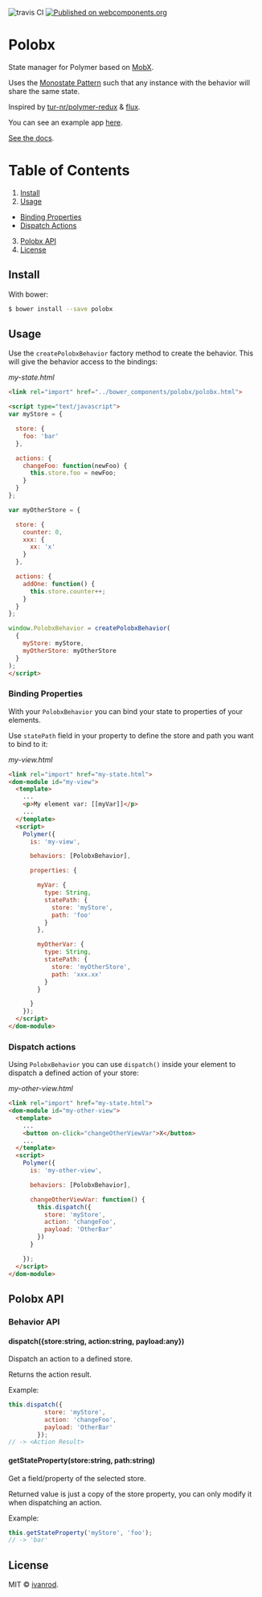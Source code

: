 ![travis CI](https://travis-ci.org/ivanrod/polobx.svg?branch=master "Travis Build")
[![Published on webcomponents.org](https://img.shields.io/badge/webcomponents.org-published-blue.svg)](https://www.webcomponents.org/element/ivanrod/polobx)

# Polobx

State manager for Polymer based on [MobX](https://github.com/mobxjs/mobx).

Uses the [Monostate Pattern](http://wiki.c2.com/?MonostatePattern) such that any instance with the behavior will share the same state.

Inspired by [tur-nr/polymer-redux](https://github.com/tur-nr/polymer-redux) & [flux](https://facebook.github.io/flux/).

You can see an example app [here](https://github.com/ivanrod/polobx-demo-app).

[See the docs](https://ivanrod.github.io/polobx/).

# Table of Contents
1. [Install](#install)
2. [Usage](#usage)
  - [Binding Properties](#binding-properties)
  - [Dispatch Actions](#dispatch-actions)
3. [Polobx API](#polobx-api)
4. [License](#license)

## Install

With bower:

```bash
$ bower install --save polobx
```

## Usage

Use the `createPolobxBehavior` factory method to create the behavior. This will give the behavior access to the bindings:

*my-state.html*
```html
<link rel="import" href="../bower_components/polobx/polobx.html">

<script type="text/javascript">
var myStore = {

  store: {
    foo: 'bar'
  },

  actions: {
    changeFoo: function(newFoo) {
      this.store.foo = newFoo;
    }
  }
};

var myOtherStore = {

  store: {
    counter: 0,
    xxx: {
      xx: 'x'
    }
  },

  actions: {
    addOne: function() {
      this.store.counter++;
    }
  }
};

window.PolobxBehavior = createPolobxBehavior(
  {
    myStore: myStore,
    myOtherStore: myOtherStore
  }
);
</script>

```

### Binding Properties

With your `PolobxBehavior` you can bind your state to properties of your elements.

Use `statePath` field in your property to define the store and path you want to bind to it:

*my-view.html*
```html
<link rel="import" href="my-state.html">
<dom-module id="my-view">
  <template>
    ...
    <p>My element var: [[myVar]]</p>
    ...
  </template>
  <script>
    Polymer({
      is: 'my-view',

      behaviors: [PolobxBehavior],

      properties: {

        myVar: {
          type: String,
          statePath: {
            store: 'myStore',
            path: 'foo'
          }
        },

        myOtherVar: {
          type: String,
          statePath: {
            store: 'myOtherStore',
            path: 'xxx.xx'
          }
        }

      }
    });
  </script>
</dom-module>
```

### Dispatch actions

Using `PolobxBehavior` you can use `dispatch()` inside your element to dispatch a defined action of your store:

*my-other-view.html*
```html
<link rel="import" href="my-state.html">
<dom-module id="my-other-view">
  <template>
    ...
    <button on-click="changeOtherViewVar">X</button>
    ...
  </template>
  <script>
    Polymer({
      is: 'my-other-view',

      behaviors: [PolobxBehavior],

      changeOtherViewVar: function() {
        this.dispatch({
          store: 'myStore',
          action: 'changeFoo',
          payload: 'OtherBar'
        })
      }

    });
  </script>
</dom-module>
```

## Polobx API

### Behavior API

#### dispatch({store:string, action:string, payload:any})

Dispatch an action to a defined store.

Returns the action result.

Example:

```javascript
this.dispatch({
          store: 'myStore',
          action: 'changeFoo',
          payload: 'OtherBar'
        });
// -> <Action Result>
```

#### getStateProperty(store:string, path:string)

Get a field/property of the selected store.

Returned value is just a copy of the store property, you can only modify it when dispatching an action.

Example:

```javascript
this.getStateProperty('myStore', 'foo');
// -> 'bar'
```

## License

MIT © [ivanrod](https://github.com/ivanrod).
